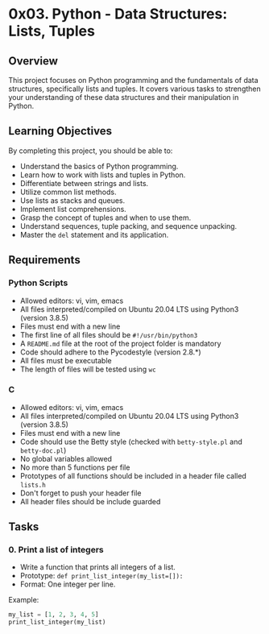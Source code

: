 # 0x03. Python - Data Structures: Lists, Tuples

## Overview

This project focuses on Python programming and the fundamentals of data structures, specifically lists and tuples. It covers various tasks to strengthen your understanding of these data structures and their manipulation in Python.

## Learning Objectives

By completing this project, you should be able to:

- Understand the basics of Python programming.
- Learn how to work with lists and tuples in Python.
- Differentiate between strings and lists.
- Utilize common list methods.
- Use lists as stacks and queues.
- Implement list comprehensions.
- Grasp the concept of tuples and when to use them.
- Understand sequences, tuple packing, and sequence unpacking.
- Master the `del` statement and its application.

## Requirements

### Python Scripts

- Allowed editors: vi, vim, emacs
- All files interpreted/compiled on Ubuntu 20.04 LTS using Python3 (version 3.8.5)
- Files must end with a new line
- The first line of all files should be `#!/usr/bin/python3`
- A `README.md` file at the root of the project folder is mandatory
- Code should adhere to the Pycodestyle (version 2.8.*)
- All files must be executable
- The length of files will be tested using `wc`

### C

- Allowed editors: vi, vim, emacs
- All files interpreted/compiled on Ubuntu 20.04 LTS using Python3 (version 3.8.5)
- Files must end with a new line
- Code should use the Betty style (checked with `betty-style.pl` and `betty-doc.pl`)
- No global variables allowed
- No more than 5 functions per file
- Prototypes of all functions should be included in a header file called `lists.h`
- Don't forget to push your header file
- All header files should be include guarded

## Tasks

### 0. Print a list of integers
- Write a function that prints all integers of a list.
- Prototype: `def print_list_integer(my_list=[]):`
- Format: One integer per line.

Example:

```python
my_list = [1, 2, 3, 4, 5]
print_list_integer(my_list)

